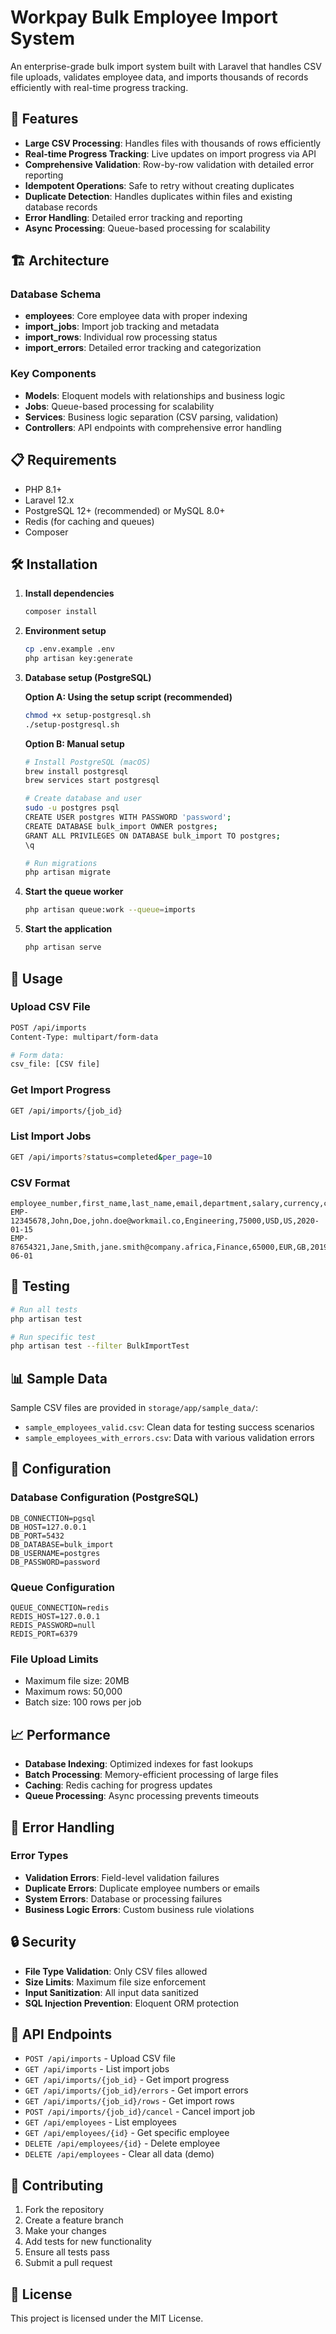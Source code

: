 # Workpay Bulk Employee Import System

An enterprise-grade bulk import system built with Laravel that handles CSV file uploads, validates employee data, and imports thousands of records efficiently with real-time progress tracking.

## 🚀 Features

- **Large CSV Processing**: Handles files with thousands of rows efficiently
- **Real-time Progress Tracking**: Live updates on import progress via API
- **Comprehensive Validation**: Row-by-row validation with detailed error reporting
- **Idempotent Operations**: Safe to retry without creating duplicates
- **Duplicate Detection**: Handles duplicates within files and existing database records
- **Error Handling**: Detailed error tracking and reporting
- **Async Processing**: Queue-based processing for scalability

## 🏗️ Architecture

### Database Schema
- **employees**: Core employee data with proper indexing
- **import_jobs**: Import job tracking and metadata
- **import_rows**: Individual row processing status
- **import_errors**: Detailed error tracking and categorization

### Key Components
- **Models**: Eloquent models with relationships and business logic
- **Jobs**: Queue-based processing for scalability
- **Services**: Business logic separation (CSV parsing, validation)
- **Controllers**: API endpoints with comprehensive error handling

## 📋 Requirements

- PHP 8.1+
- Laravel 12.x
- PostgreSQL 12+ (recommended) or MySQL 8.0+
- Redis (for caching and queues)
- Composer

## 🛠️ Installation

1. **Install dependencies**
   ```bash
   composer install
   ```

2. **Environment setup**
   ```bash
   cp .env.example .env
   php artisan key:generate
   ```

3. **Database setup (PostgreSQL)**
   
   **Option A: Using the setup script (recommended)**
   ```bash
   chmod +x setup-postgresql.sh
   ./setup-postgresql.sh
   ```
   
   **Option B: Manual setup**
   ```bash
   # Install PostgreSQL (macOS)
   brew install postgresql
   brew services start postgresql
   
   # Create database and user
   sudo -u postgres psql
   CREATE USER postgres WITH PASSWORD 'password';
   CREATE DATABASE bulk_import OWNER postgres;
   GRANT ALL PRIVILEGES ON DATABASE bulk_import TO postgres;
   \q
   
   # Run migrations
   php artisan migrate
   ```

4. **Start the queue worker**
   ```bash
   php artisan queue:work --queue=imports
   ```

5. **Start the application**
   ```bash
   php artisan serve
   ```

## 🚀 Usage

### Upload CSV File
```bash
POST /api/imports
Content-Type: multipart/form-data

# Form data:
csv_file: [CSV file]
```

### Get Import Progress
```bash
GET /api/imports/{job_id}
```

### List Import Jobs
```bash
GET /api/imports?status=completed&per_page=10
```

### CSV Format

```csv
employee_number,first_name,last_name,email,department,salary,currency,country_code,start_date
EMP-12345678,John,Doe,john.doe@workmail.co,Engineering,75000,USD,US,2020-01-15
EMP-87654321,Jane,Smith,jane.smith@company.africa,Finance,65000,EUR,GB,2019-06-01
```

## 🧪 Testing

```bash
# Run all tests
php artisan test

# Run specific test
php artisan test --filter BulkImportTest
```

## 📊 Sample Data

Sample CSV files are provided in `storage/app/sample_data/`:

- `sample_employees_valid.csv`: Clean data for testing success scenarios
- `sample_employees_with_errors.csv`: Data with various validation errors

## 🔧 Configuration

### Database Configuration (PostgreSQL)
```env
DB_CONNECTION=pgsql
DB_HOST=127.0.0.1
DB_PORT=5432
DB_DATABASE=bulk_import
DB_USERNAME=postgres
DB_PASSWORD=password
```

### Queue Configuration
```env
QUEUE_CONNECTION=redis
REDIS_HOST=127.0.0.1
REDIS_PASSWORD=null
REDIS_PORT=6379
```

### File Upload Limits
- Maximum file size: 20MB
- Maximum rows: 50,000
- Batch size: 100 rows per job

## 📈 Performance

- **Database Indexing**: Optimized indexes for fast lookups
- **Batch Processing**: Memory-efficient processing of large files
- **Caching**: Redis caching for progress updates
- **Queue Processing**: Async processing prevents timeouts

## 🚨 Error Handling

### Error Types
- **Validation Errors**: Field-level validation failures
- **Duplicate Errors**: Duplicate employee numbers or emails
- **System Errors**: Database or processing failures
- **Business Logic Errors**: Custom business rule violations

## 🔒 Security

- **File Type Validation**: Only CSV files allowed
- **Size Limits**: Maximum file size enforcement
- **Input Sanitization**: All input data sanitized
- **SQL Injection Prevention**: Eloquent ORM protection

## 📝 API Endpoints

- `POST /api/imports` - Upload CSV file
- `GET /api/imports` - List import jobs
- `GET /api/imports/{job_id}` - Get import progress
- `GET /api/imports/{job_id}/errors` - Get import errors
- `GET /api/imports/{job_id}/rows` - Get import rows
- `POST /api/imports/{job_id}/cancel` - Cancel import job
- `GET /api/employees` - List employees
- `GET /api/employees/{id}` - Get specific employee
- `DELETE /api/employees/{id}` - Delete employee
- `DELETE /api/employees` - Clear all data (demo)

## 🤝 Contributing

1. Fork the repository
2. Create a feature branch
3. Make your changes
4. Add tests for new functionality
5. Ensure all tests pass
6. Submit a pull request

## 📄 License

This project is licensed under the MIT License.